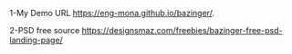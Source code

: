 
1-My Demo URL
https://eng-mona.github.io/bazinger/.

2-PSD free source
https://designsmaz.com/freebies/bazinger-free-psd-landing-page/
